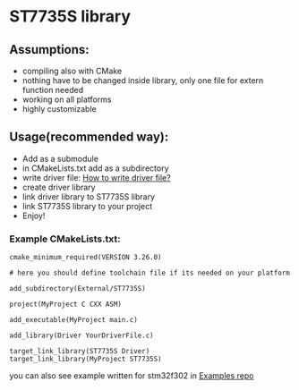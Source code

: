 # ST7735S library

## Assumptions:
- compiling also with CMake
- nothing have to be changed inside library, only one file for extern function needed
- working on all platforms
- highly customizable

## Usage(recommended way):
- Add as a submodule
- in CMakeLists.txt add as a subdirectory
- write driver file: [How to write driver file?](driver_file.md)
- create driver library
- link driver library to ST7735S library
- link ST7735S library to your project
- Enjoy!

### Example CMakeLists.txt:
```
cmake_minimum_required(VERSION 3.26.0)

# here you should define toolchain file if its needed on your platform

add_subdirectory(External/ST7735S)

project(MyProject C CXX ASM)

add_executable(MyProject main.c)

add_library(Driver YourDriverFile.c)

target_link_library(ST7735S Driver)
target_link_library(MyProject ST7735S)

```

you can also see example written for stm32f302 in [Examples repo](https://github.com/HalmonCelman/ST7735S_LIB_Examples)